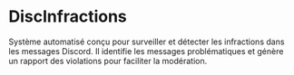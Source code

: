 # DiscInfractions
Système automatisé conçu pour surveiller et détecter les infractions dans les messages Discord. Il identifie les messages problématiques et génère un rapport des violations pour faciliter la modération.
